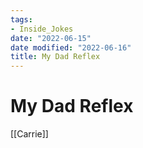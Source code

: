 ```yaml
---
tags:
- Inside_Jokes
date: "2022-06-15"
date modified: "2022-06-16"
title: My Dad Reflex
---
```


# My Dad Reflex
[[Carrie]]
